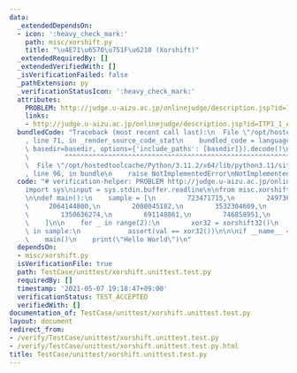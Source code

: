 ```yaml
---
data:
  _extendedDependsOn:
  - icon: ':heavy_check_mark:'
    path: misc/xorshift.py
    title: "\u4E71\u6570\u751F\u6210 (Xorshift)"
  _extendedRequiredBy: []
  _extendedVerifiedWith: []
  _isVerificationFailed: false
  _pathExtension: py
  _verificationStatusIcon: ':heavy_check_mark:'
  attributes:
    PROBLEM: http://judge.u-aizu.ac.jp/onlinejudge/description.jsp?id=ITP1_1_A
    links:
    - http://judge.u-aizu.ac.jp/onlinejudge/description.jsp?id=ITP1_1_A
  bundledCode: "Traceback (most recent call last):\n  File \"/opt/hostedtoolcache/Python/3.11.2/x64/lib/python3.11/site-packages/onlinejudge_verify/documentation/build.py\"\
    , line 71, in _render_source_code_stat\n    bundled_code = language.bundle(stat.path,\
    \ basedir=basedir, options={'include_paths': [basedir]}).decode()\n          \
    \         ^^^^^^^^^^^^^^^^^^^^^^^^^^^^^^^^^^^^^^^^^^^^^^^^^^^^^^^^^^^^^^^^^^^^^^^^^^^^^^^^^\n\
    \  File \"/opt/hostedtoolcache/Python/3.11.2/x64/lib/python3.11/site-packages/onlinejudge_verify/languages/python.py\"\
    , line 96, in bundle\n    raise NotImplementedError\nNotImplementedError\n"
  code: "# verification-helper: PROBLEM http://judge.u-aizu.ac.jp/onlinejudge/description.jsp?id=ITP1_1_A\n\
    import sys\ninput = sys.stdin.buffer.readline\n\nfrom misc.xorshift import xorshift32\n\
    \n\ndef main():\n    sample = [\n        723471715,\n        2497366906,\n   \
    \     2064144800,\n        2008045182,\n        3532304609,\n        374114282,\n\
    \        1350636274,\n        691148861,\n        746858951,\n        2653896249\n\
    \    ]\n\n    for _ in range(2):\n        xor32 = xorshift32()\n        for val\
    \ in sample:\n            assert(val == xor32())\n\n\nif __name__ == '__main__':\n\
    \    main()\n    print(\"Hello World\")\n"
  dependsOn:
  - misc/xorshift.py
  isVerificationFile: true
  path: TestCase/unittest/xorshift.unittest.test.py
  requiredBy: []
  timestamp: '2021-05-07 19:18:47+09:00'
  verificationStatus: TEST_ACCEPTED
  verifiedWith: []
documentation_of: TestCase/unittest/xorshift.unittest.test.py
layout: document
redirect_from:
- /verify/TestCase/unittest/xorshift.unittest.test.py
- /verify/TestCase/unittest/xorshift.unittest.test.py.html
title: TestCase/unittest/xorshift.unittest.test.py
---
```

